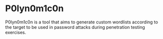 # P0lyn0m1c0n
P0lyn0m1c0n is a tool that aims to generate custom wordlists according to the target to be used in password attacks during penetration testing exercises.
